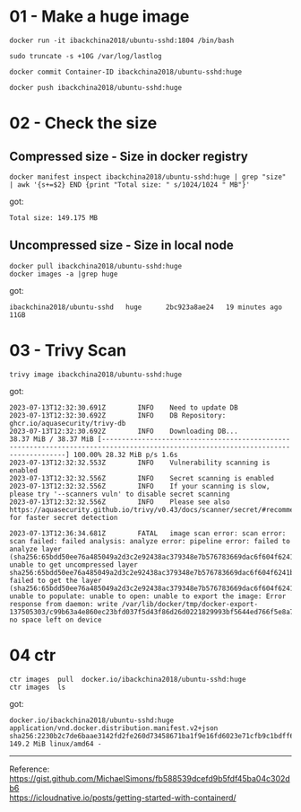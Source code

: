 # 01 - Make a huge image
```
docker run -it ibackchina2018/ubuntu-sshd:1804 /bin/bash

sudo truncate -s +10G /var/log/lastlog

docker commit Container-ID ibackchina2018/ubuntu-sshd:huge

docker push ibackchina2018/ubuntu-sshd:huge
```

# 02 - Check the size
##  Compressed size - Size in docker registry
```
docker manifest inspect ibackchina2018/ubuntu-sshd:huge | grep "size" | awk '{s+=$2} END {print "Total size: " s/1024/1024 " MB"}'
```
got:     

```
Total size: 149.175 MB
```

## Uncompressed size  - Size in local node
```
docker pull ibackchina2018/ubuntu-sshd:huge
docker images -a |grep huge
```
got:     
```
ibackchina2018/ubuntu-sshd   huge      2bc923a8ae24   19 minutes ago   11GB
```

# 03 - Trivy Scan
```
trivy image ibackchina2018/ubuntu-sshd:huge
```

got:    

```
2023-07-13T12:32:30.691Z        INFO    Need to update DB
2023-07-13T12:32:30.692Z        INFO    DB Repository: ghcr.io/aquasecurity/trivy-db
2023-07-13T12:32:30.692Z        INFO    Downloading DB...
38.37 MiB / 38.37 MiB [-----------------------------------------------------------------------------------------------------------------------------------] 100.00% 28.32 MiB p/s 1.6s
2023-07-13T12:32:32.553Z        INFO    Vulnerability scanning is enabled
2023-07-13T12:32:32.556Z        INFO    Secret scanning is enabled
2023-07-13T12:32:32.556Z        INFO    If your scanning is slow, please try '--scanners vuln' to disable secret scanning
2023-07-13T12:32:32.556Z        INFO    Please see also https://aquasecurity.github.io/trivy/v0.43/docs/scanner/secret/#recommendation for faster secret detection

2023-07-13T12:36:34.681Z        FATAL   image scan error: scan error: scan failed: failed analysis: analyze error: pipeline error: failed to analyze layer (sha256:65bdd50ee76a485049a2d3c2e92438ac379348e7b576783669dac6f604f6241b): unable to get uncompressed layer sha256:65bdd50ee76a485049a2d3c2e92438ac379348e7b576783669dac6f604f6241b: failed to get the layer (sha256:65bdd50ee76a485049a2d3c2e92438ac379348e7b576783669dac6f604f6241b): unable to populate: unable to open: unable to export the image: Error response from daemon: write /var/lib/docker/tmp/docker-export-137505303/c99b63a4e860ec23bfd037f5d43f86d26d0221829993bf5644ed766f5e8a7c1c/layer.tar: no space left on device
```


# 04 ctr
```
ctr images  pull  docker.io/ibackchina2018/ubuntu-sshd:huge
ctr images  ls
```
got:  

```
docker.io/ibackchina2018/ubuntu-sshd:huge application/vnd.docker.distribution.manifest.v2+json sha256:2230b2c7de6baae3142fd2fe260d73458671ba1f9e16fd6023e71cfb9c1bdff6 149.2 MiB linux/amd64 -

```







---
Reference:       
https://gist.github.com/MichaelSimons/fb588539dcefd9b5fdf45ba04c302db6        
https://icloudnative.io/posts/getting-started-with-containerd/               



